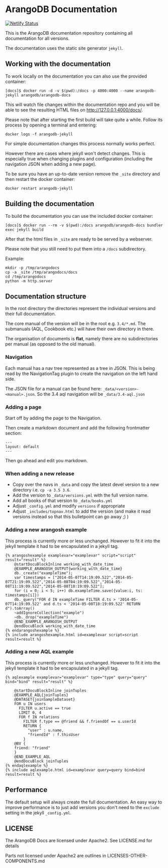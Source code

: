 # ArangoDB Documentation

[![Netlify Status](https://api.netlify.com/api/v1/badges/1df8b69b-25f8-4b73-b8f1-af8735269c35/deploy-status)](https://app.netlify.com/sites/zealous-morse-14392b/deploys)

This is the ArangoDB documentation repository containing all documentation for all versions.

The documentation uses the static site generator `jekyll`.

## Working with the documentation

To work locally on the documentation you can also use the provided container:

`[docs]$ docker run -d -v $(pwd):/docs -p 4000:4000 --name arangodb-jekyll arangodb/arangodb-docs`

This will watch file changes within the documentation repo and you will be able to see the
resulting HTML files on http://127.0.0.1:4000/docs/.

Please note that after starting the first build will take quite a while. Follow its process by opening a terminal
and entering:

`docker logs -f arangodb-jekyll`

For simple documentation changes this process normally works perfect.

However there are cases where jekyll won't detect changes. This is especially true
when changing plugins and configuration (including the navigation JSON when adding a new page).

To be sure you have an up-to-date version remove the `_site` directory and then
restart the docker container:

`docker restart arangodb-jekyll`

## Building the documentation

To build the documentation you can use the included docker container:

`[docs]$ docker run --rm -v $(pwd):/docs arangodb/arangodb-docs bundler exec jekyll build`

After that the html files in `_site` are ready to be served by a webserver.

Please note that you still need to put them into a `/docs` subdirectory.

Example:

```
mkdir -p /tmp/arangodocs
cp -a _site /tmp/arangodocs/docs
cd /tmp/arangodocs
python -m http.server
```

## Documentation structure

In the root directory the directories represent the individual versions and their full documentation.

The core manual of the version will be in the root e.g. `3.4/*.md`. The submanuals (AQL, Cookbook etc.)
will have their own directory in there.

The organisation of documents is **flat**, namely there are no subdirectories per manual
(as opposed to the old manual).

### Navigation

Each manual has a nav tree represented as a tree in JSON. This is being read by the NavigationTag plugin to
create the navigation on the left hand side.

The JSON file for a manual can be found here: `_data/<version>-<manual>.json`.
So the 3.4 aql navigation will be `_data/3.4-aql.json`

### Adding a page

Start off by adding the page to the Navigation.

Then create a markdown document and add the following frontmatter section:

```
---
layout: default
---
```

Then go ahead and edit you markdown.

### When adding a new release

- Copy over the navs in `_data` and copy the latest devel version to a new directory i.e. `cp -a 3.5 3.6`.
- Add the version to `_data/versions.yml` with the full version name.
- Add all books of that version to `_data/books.yml`
- Adjust `_config.yml` and modify `versions` if appropriate
- Adjust `_includes/topnav.html` to add the version (and make it read versions instead so that this bulletpoint can go away ;) )

### Adding a new arangosh example

This process is currently more or less unchanged. However to fit it into the jekyll template
it had to be encapsulated in a jekyll tag.

```
{% arangoshexample examplevar="examplevar" script="script" result="result" %}
    @startDocuBlockInline working_with_date_time
    @EXAMPLE_ARANGOSH_OUTPUT{working_with_date_time}
    db._create("exampleTime");
    var timestamps = ["2014-05-07T14:19:09.522","2014-05-07T21:19:09.522","2014-05-08T04:19:09.522","2014-05-08T11:19:09.522","2014-05-08T18:19:09.522"];
    for (i = 0; i < 5; i++) db.exampleTime.save({value:i, ts: timestamps[i]})
    db._query("FOR d IN exampleTime FILTER d.ts > '2014-05-07T14:19:09.522' and d.ts < '2014-05-08T18:19:09.522' RETURN d").toArray()
    ~addIgnoreCollection("example")
    ~db._drop("exampleTime")
    @END_EXAMPLE_ARANGOSH_OUTPUT
    @endDocuBlock working_with_date_time
{% endarangoshexample %}
{% include arangoshexample.html id=examplevar script=script result=result %}
```

### Adding a new AQL example

This process is currently more or less unchanged. However to fit it into the jekyll template
it had to be encapsulated in a jekyll tag.

```
{% aqlexample examplevar="examplevar" type="type" query="query" bind="bind" result="result" %}

    @startDocuBlockInline joinTuples
    @EXAMPLE_AQL{joinTuples}
    @DATASET{joinSampleDataset}
    FOR u IN users
      FILTER u.active == true
      LIMIT 0, 4
      FOR f IN relations
        FILTER f.type == @friend && f.friendOf == u.userId
        RETURN {
          "user" : u.name,
          "friendId" : f.thisUser
        }
    @BV {
    friend: "friend"
    }
    @END_EXAMPLE_AQL
    @endDocuBlock joinTuples
{% endaqlexample %}
{% include aqlexample.html id=examplevar query=query bind=bind result=result %}
```

## Performance

The default setup will always create the full documentation.
An easy way to improve performance is to just add versions you don't need to the `exclude`
setting in the jekyll `_config.yml`.

## LICENSE

The ArangoDB Docs are licensed under Apache2. See LICENSE.md for details

Parts not licensed under Apache2 are outlines in LICENSES-OTHER-COMPONENTS.md
